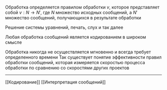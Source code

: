 Обработка определяется правилом обработки $v$, которое представляет собой $v : N \to N'$, где $N$ множество исходных сообщений, а $N'$ множество сообщений, получающихся в результате обработки

Решение системы уравнений, печать, слух и так далее

Любая обработка сообщений является кодированием в широком смысле

Обработка никогда не осуществляется мгновенно и всегда требует определенного времени
Так существует понятие эффективности правил обработки сообщений, которая измеряется скоростью процесса обработки по сравнению со скоростями других проектов

---
[[Кодирование]] [[Интерпретация сообщений]]